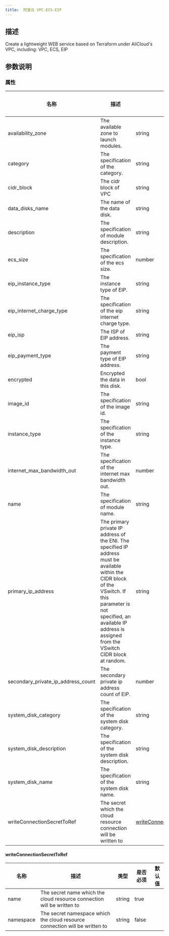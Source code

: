 ```yaml
---
title:  阿里云 VPC-ECS-EIP
---
```


## 描述

Create a lightweight WEB service based on Terraform under AliCloud's VPC, including: VPC, ECS, EIP

## 参数说明


### 属性

 名称 | 描述 | 类型 | 是否必须 | 默认值 
 ------------ | ------------- | ------------- | ------------- | ------------- 
 availability_zone | The available zone to launch modules. | string | false |  
 category | The specification of the category. | string | false |  
 cidr_block | The cidr block of VPC | string | false |  
 data_disks_name | The name of the data disk. | string | false |  
 description | The specification of module description. | string | false |  
 ecs_size | The specification of the ecs size. | number | false |  
 eip_instance_type | The instance type of EIP. | string | false |  
 eip_internet_charge_type | The specification of the eip internet charge type. | string | false |  
 eip_isp | The ISP of EIP address. | string | false |  
 eip_payment_type | The payment type of EIP address. | string | false |  
 encrypted | Encrypted the data in this disk. | bool | false |  
 image_id | The specification of the image id. | string | false |  
 instance_type | The specification of the instance type. | string | false |  
 internet_max_bandwidth_out | The specification of the internet max bandwidth out. | number | false |  
 name | The specification of module name. | string | false |  
 primary_ip_address | The primary private IP address of the ENI. The specified IP address must be available within the CIDR block of the VSwitch. If this parameter is not specified, an available IP address is assigned from the VSwitch CIDR block at random. | string | false |  
 secondary_private_ip_address_count | The secondary private ip address count of EIP. | number | false |  
 system_disk_category | The specification of the system disk category. | string | false |  
 system_disk_description | The specification of the system disk description. | string | false |  
 system_disk_name | The specification of the system disk name. | string | false |  
 writeConnectionSecretToRef | The secret which the cloud resource connection will be written to | [writeConnectionSecretToRef](#writeConnectionSecretToRef) | false |  


#### writeConnectionSecretToRef

 名称 | 描述 | 类型 | 是否必须 | 默认值 
 ------------ | ------------- | ------------- | ------------- | ------------- 
 name | The secret name which the cloud resource connection will be written to | string | true |  
 namespace | The secret namespace which the cloud resource connection will be written to | string | false |  
